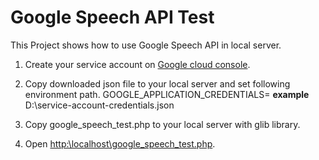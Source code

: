 # Google Speech API Test

This Project shows how to use Google Speech API in local server.

1. Create your service account on <a href="https://console.developers.google.com/projectselector/apis/credentials">Google cloud console</a>.

2. Copy downloaded json file to your local server and set following environment path.
	GOOGLE_APPLICATION_CREDENTIALS=<path of downloaded json file>
	**example** D:\\service-account-credentials.json
	
3. Copy google_speech_test.php to your local server with glib library.

4. Open <a href="http:\\localhost\google_speech_test.php">http:\\localhost\google_speech_test.php</a>.

